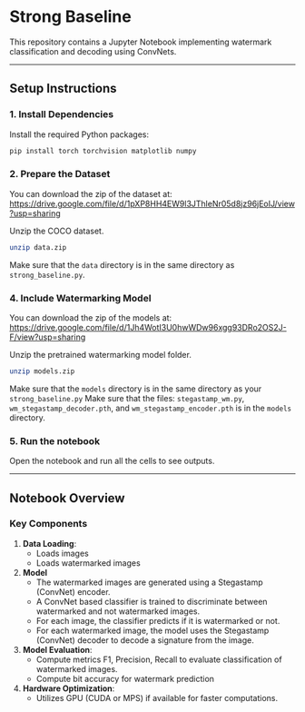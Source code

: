 
# Strong Baseline

This repository contains a Jupyter Notebook implementing watermark classification and decoding using ConvNets.

---

## Setup Instructions

### 1. Install Dependencies
Install the required Python packages:
```bash
pip install torch torchvision matplotlib numpy
```

### 2. Prepare the Dataset

You can download the zip of the dataset at: https://drive.google.com/file/d/1pXP8HH4EW9l3JThleNr05d8jz96jEoIJ/view?usp=sharing

Unzip the COCO dataset.
```bash
unzip data.zip
```

Make sure that the `data` directory is in the same directory as `strong_baseline.py`.


### 4. Include Watermarking Model

You can download the zip of the models at: https://drive.google.com/file/d/1Jh4WotI3U0hwWDw96xgg93DRo2OS2J-F/view?usp=sharing

Unzip the pretrained watermarking model folder.
```bash
unzip models.zip
```

Make sure that the `models` directory is in the same directory as your `strong_baseline.py`
Make sure that the files: `stegastamp_wm.py`, `wm_stegastamp_decoder.pth`, and `wm_stegastamp_encoder.pth` is in the `models` directory.

### 5. Run the notebook
Open the notebook and run all the cells to see outputs.

---

## Notebook Overview

### Key Components
1. **Data Loading**:
    - Loads images
    - Loads watermarked images
2. **Model**
    - The watermarked images are generated using a Stegastamp (ConvNet) encoder.
    - A ConvNet based classifier is trained to discriminate between watermarked and not watermarked images.
    - For each image, the classifier predicts if it is watermarked or not.
    - For each watermarked image, the model uses the Stegastamp (ConvNet) decoder to decode a signature from the image.
3. **Model Evaluation**:
    - Compute metrics F1, Precision, Recall to evaluate classification of watermarked images.
    - Compute bit accuracy for watermark prediction
4. **Hardware Optimization**:
    - Utilizes GPU (CUDA or MPS) if available for faster computations.
